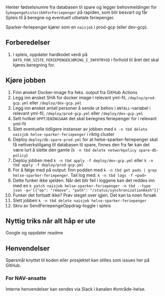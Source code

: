 Henter fødselsnumre fra databasen til spare og legger behovmeldinger for `SykepengehistorikkForFeriepenger` på rapiden, som blir besvart og får Spleis til å beregne og eventuelt utbetale feriepenger.

Sparker-feriepenger kjører som en `naisjob` i prod-gcp (eller dev-gcp).

## Forberedelser
1. I spleis, oppdater hardkodet verdi på `DATO_FOR_SISTE_FERIEPENGEKJØRING_I_INFOTRYGD` i forhold til året det skal kjøres beregning for.

## Kjøre jobben
1. Finn ønsket Docker-image fra feks. output fra GitHub Actions
2. Legg inn ønsket SHA for docker image i relevant yml-fil, `/deploy/prod-gcp.yml` eller `/deploy/dev-gcp.yml`
3. Legg inn ønsket antall personer å sende ut behov i `ANTALL`-variabel i relevant yml-fil, `/deploy/prod-gcp.yml` eller `/deploy/dev-gcp.yml`
4. Sett hvilket `OPPTJENINGSAAR` det skal beregnes feriepenger for i relevant yml-fil
5. Slett eventuelle tidligere instanser av jobben med `k -n tbd delete naisjob helse-sparker-feriepenger` i riktig cluster
6. Deploy `deploy/db-spare-prod.yml` for at helse-sparker-feriepenger skal få nettverkstilgang til databasen til spare, finnes den fra før kan det være lurt å slette den gamle (`k -n tbd delete networkpolicy spare-db-policy`)
7. Deploy jobben med `k -n tbd apply -f deploy/dev-gcp.yml` eller `k -n tbd apply -f deploy/prod-gcp.yml`
8. For å følge med på output: finn podden med `k -n tbd get pods | grep helse-sparker-feriepenger`. Tail log med: `k -n tbd logs -f <pod>`
9. Dette funker ikke sjelden. Når det blir feil i loggene kan det reddes inn med en `k patch naisjob helse-sparker-feriepenger -n tbd --type json -p='[{"op": "remove", "path": "/status/synchronizationHash"}]'`
10. Funker det fortsatt ikke? Prøv steget over igjen. Det kan ta noen forsøk
11. Slett jobben `k -n tbd delete naisjob helse-sparker-feriepenger`
12. Skru av SendFeriepengeOppdrag-toggle i spleis

## Nyttig triks når alt håp er ute
Google og oppdater readme

## Henvendelser
Spørsmål knyttet til koden eller prosjektet kan stilles som issues her på GitHub.

### For NAV-ansatte
Interne henvendelser kan sendes via Slack i kanalen #område-helse.

